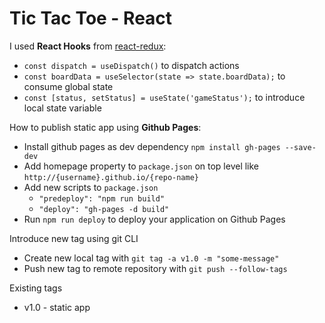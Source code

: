 # Tic Tac Toe - React 

I used **React Hooks** from [react-redux](https://reactjs.org/docs/hooks-intro.html):
 * `const dispatch = useDispatch()` to dispatch actions
 * `const boardData = useSelector(state => state.boardData);` to consume global state
 * `const [status, setStatus] = useState('gameStatus');` to introduce local state variable

How to publish static app using **Github Pages**: 
* Install github pages as dev dependency `npm install gh-pages --save-dev`
* Add homepage property to `package.json` on top level like `http://{username}.github.io/{repo-name}`
* Add new scripts to `package.json`
    * `"predeploy": "npm run build"`
    * `"deploy": "gh-pages -d build"`
* Run `npm run deploy` to deploy your application on Github Pages

Introduce new tag using git CLI 
* Create new local tag with `git tag -a v1.0 -m "some-message"`
* Push new tag to remote repository with `git push --follow-tags`

Existing tags 
* v1.0 - static app 